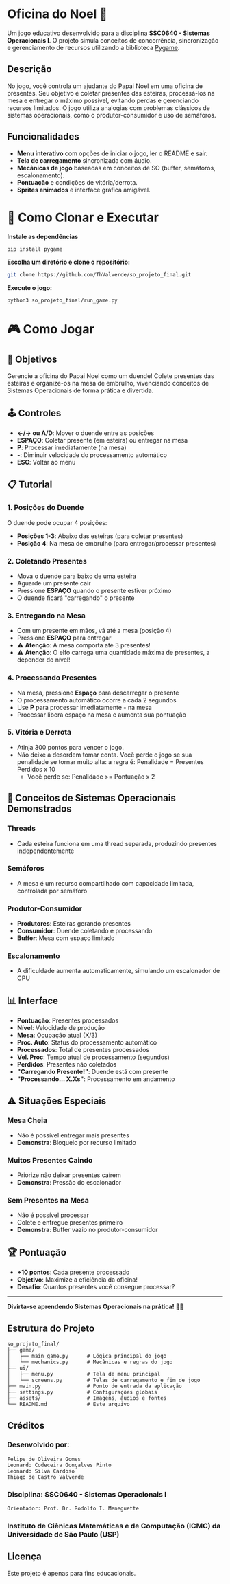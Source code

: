 # Oficina do Noel 🎅

Um jogo educativo desenvolvido para a disciplina **SSC0640 - Sistemas Operacionais I**. O projeto simula conceitos de concorrência, sincronização e gerenciamento de recursos utilizando a biblioteca [Pygame](https://www.pygame.org/).

## Descrição

No jogo, você controla um ajudante do Papai Noel em uma oficina de presentes. Seu objetivo é coletar presentes das esteiras, processá-los na mesa e entregar o máximo possível, evitando perdas e gerenciando recursos limitados. O jogo utiliza analogias com problemas clássicos de sistemas operacionais, como o produtor-consumidor e uso de semáforos.

## Funcionalidades

- **Menu interativo** com opções de iniciar o jogo, ler o README e sair.
- **Tela de carregamento** sincronizada com áudio.
- **Mecânicas de jogo** baseadas em conceitos de SO (buffer, semáforos, escalonamento).
- **Pontuação** e condições de vitória/derrota.
- **Sprites animados** e interface gráfica amigável.

# 🚀 Como Clonar e Executar

**Instale as dependências**
```bash
pip install pygame
```

**Escolha um diretório e clone o repositório:**
```bash
git clone https://github.com/ThValverde/so_projeto_final.git
```

**Execute o jogo:**
```bash
python3 so_projeto_final/run_game.py
```

# 🎮 Como Jogar

## 🎯 **Objetivos**
Gerencie a oficina do Papai Noel como um duende! Colete presentes das esteiras e organize-os na mesa de embrulho, vivenciando conceitos de Sistemas Operacionais de forma prática e divertida.

## 🕹️ **Controles**
- **←/→ ou A/D**: Mover o duende entre as posições
- **ESPAÇO**: Coletar presente (em esteira) ou entregar na mesa
- **P**: Processar imediatamente (na mesa)
- **-**: Diminuir velocidade do processamento automático
- **ESC**: Voltar ao menu

## 📋 **Tutorial**

### 1. **Posições do Duende**
O duende pode ocupar 4 posições:
- **Posições 1-3**: Abaixo das esteiras (para coletar presentes)
- **Posição 4**: Na mesa de embrulho (para entregar/processar presentes)

### 2. **Coletando Presentes**
- Mova o duende para baixo de uma esteira
- Aguarde um presente cair
- Pressione **ESPAÇO** quando o presente estiver próximo
- O duende ficará "carregando" o presente

### 3. **Entregando na Mesa**
- Com um presente em mãos, vá até a mesa (posição 4)
- Pressione **ESPAÇO** para entregar
- ⚠️ **Atenção**: A mesa comporta até 3 presentes!
- ⚠️ **Atenção**: O elfo carrega uma quantidade máxima de presentes, a depender do nível!

### 4. **Processando Presentes**
- Na mesa, pressione **Espaço** para descarregar o presente
- O processamento automático ocorre a cada 2 segundos
- Use **P** para processar imediatamente - na mesa
- Processar libera espaço na mesa e aumenta sua pontuação

### 5. **Vitória e Derrota**
- Atinja 300 pontos para vencer o jogo.
- Não deixe a desordem tomar conta. Você perde o jogo se sua penalidade se tornar muito alta: a regra é:
    Penalidade = Presentes Perdidos x 10
    - Você perde se: Penalidade >= Pontuação x 2

## 🧠 **Conceitos de Sistemas Operacionais Demonstrados**

### **Threads**
- Cada esteira funciona em uma thread separada, produzindo presentes independentemente

### **Semáforos**
- A mesa é um recurso compartilhado com capacidade limitada, controlada por semáforo

### **Produtor-Consumidor**
- **Produtores**: Esteiras gerando presentes
- **Consumidor**: Duende coletando e processando
- **Buffer**: Mesa com espaço limitado

### **Escalonamento**
- A dificuldade aumenta automaticamente, simulando um escalonador de CPU

## 📊 **Interface**
- **Pontuação**: Presentes processados
- **Nível**: Velocidade de produção
- **Mesa**: Ocupação atual (X/3)
- **Proc. Auto**: Status do processamento automático
- **Processados**: Total de presentes processados
- **Vel. Proc**: Tempo atual de processamento (segundos)
- **Perdidos**: Presentes não coletados
- **"Carregando Presente!"**: Duende está com presente
- **"Processando... X.Xs"**: Processamento em andamento

## ⚠️ **Situações Especiais**

### **Mesa Cheia**
- Não é possível entregar mais presentes
- **Demonstra**: Bloqueio por recurso limitado

### **Muitos Presentes Caindo**
- Priorize não deixar presentes caírem
- **Demonstra**: Pressão do escalonador

### **Sem Presentes na Mesa**
- Não é possível processar
- Colete e entregue presentes primeiro
- **Demonstra**: Buffer vazio no produtor-consumidor

## 🏆 **Pontuação**
- **+10 pontos**: Cada presente processado
- **Objetivo**: Maximize a eficiência da oficina!
- **Desafio**: Quantos presentes você consegue processar?

---

**Divirta-se aprendendo Sistemas Operacionais na prática! 🎄🎁**

## Estrutura do Projeto

```
so_projeto_final/
├── game/
│   ├── main_game.py      # Lógica principal do jogo
│   └── mechanics.py      # Mecânicas e regras do jogo
├── ui/
│   ├── menu.py           # Tela de menu principal
│   └── screens.py        # Telas de carregamento e fim de jogo
├── main.py               # Ponto de entrada da aplicação
├── settings.py           # Configurações globais
├── assets/               # Imagens, áudios e fontes
└── README.md             # Este arquivo
```

## Créditos

### Desenvolvido por:
    Felipe de Oliveira Gomes
    Leonardo Codeceira Gonçalves Pinto
    Leonardo Silva Cardoso
    Thiago de Castro Valverde
### Disciplina: SSC0640 - Sistemas Operacionais I
    Orientador: Prof. Dr. Rodolfo I. Meneguette
### Instituto de Ciênicas Matemáticas e de Computação (ICMC) da Universidade de São Paulo (USP)

## Licença

Este projeto é apenas para fins educacionais.
